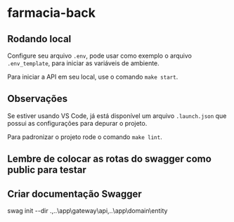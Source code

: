 # farmacia-back

## Rodando local

Configure seu arquivo `.env`, pode usar como exemplo o arquivo `.env_template`, para iniciar as variáveis de ambiente.

Para iniciar a API em seu local, use o comando `make start`.


## Observações

Se estiver usando VS Code, já está disponível um arquivo `.launch.json` que possui as configurações para depurar o projeto.

Para padronizar o projeto rode o comando `make lint`.


## Lembre de colocar as rotas do swagger como public para testar
## Criar documentação Swagger
swag init --dir .\,..\app\gateway\api,..\app\domain\entity
